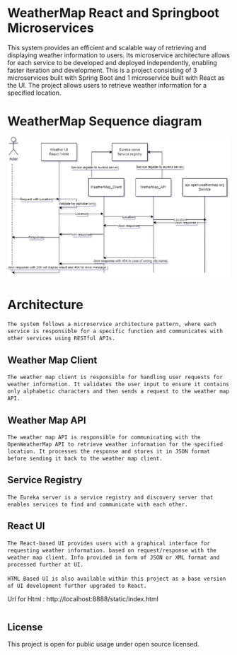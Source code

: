 # WeatherMap React and Springboot Microservices
This system provides an efficient and scalable way of retrieving and displaying weather information to users. Its microservice architecture allows for each service to be developed and deployed independently, enabling faster iteration and development.
This is a project consisting of 3 microservices built with Spring Boot and 1 microservice built with React as the UI. The project allows users to retrieve weather information for a specified location.

# WeatherMap Sequence diagram
![WeatherMapSequence](https://github.com/kumrajbiz/WatherMapMicroserviceReacttV2/blob/prod/WeatherMapSequence.png)

# Architecture
```
The system follows a microservice architecture pattern, where each service is responsible for a specific function and communicates with other services using RESTful APIs.
```
## Weather Map Client
```
The weather map client is responsible for handling user requests for weather information. It validates the user input to ensure it contains only alphabetic characters and then sends a request to the weather map API.
```
## Weather Map API
```
The weather map API is responsible for communicating with the OpenWeatherMap API to retrieve weather information for the specified location. It processes the response and stores it in JSON format before sending it back to the weather map client.
```
## Service Registry
```
The Eureka server is a service registry and discovery server that enables services to find and communicate with each other.
```
## React UI
```
The React-based UI provides users with a graphical interface for requesting weather information. based on request/response with the weather map client. Info provided in form of JSON or XML format and processed further at UI.

HTML Based UI is also available within this project as a base version of UI development further upgraded to React. 
```
Url for Html : http://localhost:8888/static/index.html
```
```




## License

This project is open for public usage under open source licensed.
